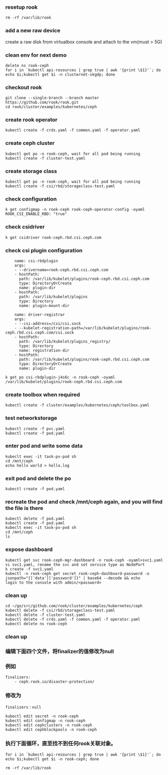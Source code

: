 ### resetup rook
```
rm -rf /var/lib/rook
```
### add a new raw device
create a raw disk from virtualbox console and attach to the vm(must > 5G)
### clean env for next demo
```
delete ns rook-ceph
for i in `kubectl api-resources | grep true | awk '{print \$1}'`; do echo $i;kubectl get $i -n clusternet-skgdp; done
```
### checkout rook
```
git clone --single-branch --branch master https://github.com/rook/rook.git
cd rook/cluster/examples/kubernetes/ceph
```
### create rook operator
```
kubectl create -f crds.yaml -f common.yaml -f operator.yaml
```
### create ceph cluster
```
kubectl get po -n rook-ceph, wait for all pod being running
kubectl create -f cluster-test.yaml
```
### create storage class
```
kubectl get po -n rook-ceph, wait for all pod being running
kubectl create -f csi/rbd/storageclass-test.yaml
```
### check configuration
```
k get configmap -n rook-ceph rook-ceph-operator-config -oyaml
ROOK_CSI_ENABLE_RBD: "true"
```
### check csidriver
```
k get csidriver rook-ceph.rbd.csi.ceph.com
```
### check csi plugin configuration
```
    name: csi-rbdplugin
    args:
    - --drivername=rook-ceph.rbd.csi.ceph.com
    - hostPath:
      path: /var/lib/kubelet/plugins/rook-ceph.rbd.csi.ceph.com
      type: DirectoryOrCreate
      name: plugin-dir
    - hostPath:
      path: /var/lib/kubelet/plugins
      type: Directory
      name: plugin-mount-dir

    name: driver-registrar
    args:
    - --csi-address=/csi/csi.sock
    - --kubelet-registration-path=/var/lib/kubelet/plugins/rook-ceph.rbd.csi.ceph.com/csi.sock
    - hostPath:
      path: /var/lib/kubelet/plugins_registry/
      type: Directory
      name: registration-dir
    - hostPath:
      path: /var/lib/kubelet/plugins/rook-ceph.rbd.csi.ceph.com
      type: DirectoryOrCreate
      name: plugin-dir
```    
```
k get po csi-rbdplugin-j4s6c -n rook-ceph -oyaml
/var/lib/kubelet/plugins/rook-ceph.rbd.csi.ceph.com
```
### create toolbox when required
```
kubectl create -f cluster/examples/kubernetes/ceph/toolbox.yaml
```
### test networkstorage
```
kubectl create -f pvc.yaml
kubectl create -f pod.yaml
```
### enter pod and write some data
```
kubeclt exec -it task-pv-pod sh
cd /mnt/ceph
echo hello world > hello.log
```
### exit pod and delete the po
```
kubectl create -f pod.yaml
```
### recreate the pod and check /mnt/ceph again, and you will find the file is there
```
kubectl delete -f pod.yaml
kubectl create -f pod.yaml
kubeclt exec -it task-pv-pod sh
cd /mnt/ceph
ls
```
### expose dashboard
```
kubectl get svc rook-ceph-mgr-dashboard -n rook-ceph -oyaml>svc1.yaml
vi svc1.yaml, rename the svc and set service type as NodePort
k create -f svc1.yaml
kubectl -n rook-ceph get secret rook-ceph-dashboard-password -o jsonpath="{['data']['password']}" | base64 --decode && echo
login to the console with admin/<password>
```
### clean up
```
cd ~/go/src/github.com/rook/cluster/examples/kubernetes/ceph
kubectl delete -f csi/rbd/storageclass-test.yaml
kubectl delete -f cluster-test.yaml
kubectl delete -f crds.yaml -f common.yaml -f operator.yaml
kubectl delete ns rook-ceph
```
### clean up
### 编辑下面四个文件，将finalizer的值修改为null
### 例如
```
finalizers:
    - ceph.rook.io/disaster-protection/
```
### 修改为
```
finalizers：null
```
```
kubectl edit secret -n rook-ceph
kubectl edit configmap -n rook-ceph
kubectl edit cephclusters -n rook-ceph
kubectl edit cephblockpools -n rook-ceph
```
### 执行下面循环，直至找不到任何rook关联对象。
```
for i in `kubectl api-resources | grep true | awk '{print \$1}'`; do echo $i;kubectl get $i -n rook-ceph; done

rm -rf /var/lib/rook
```

